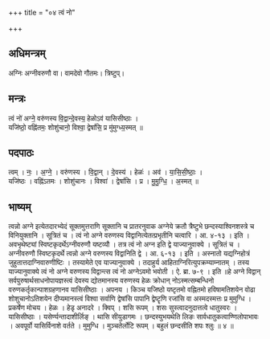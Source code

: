 +++
title = "०४ त्वं नो"

+++
## अधिमन्त्रम्
अग्निः अग्नीवरुणौ वा। वामदेवो गौतमः। त्रिष्टुप्।

## मन्त्रः
त्वं नो॑ अग्ने॒ वरु॑णस्य वि॒द्वान्दे॒वस्य॒ हेळोऽव॑ यासिसीष्ठाः ।  
यजि॑ष्ठो॒ वह्नि॑तमः॒ शोशु॑चानो॒ विश्वा॒ द्वेषां॑सि॒ प्र मु॑मुग्ध्य॒स्मत् ॥

## पदपाठः
त्वम् । नः॒ । अ॒ग्ने॒ । वरु॑णस्य । वि॒द्वान् । दे॒वस्य॑ । हेळः॑ । अव॑ । या॒सि॒सी॒ष्ठाः॒ ।  
यजि॑ष्ठः । वह्नि॑ऽतमः । शोशु॑चानः । विश्वा॑ । द्वेषां॑सि । प्र । मु॒मु॒ग्धि॒ । अ॒स्मत् ॥

## भाष्यम्
त्वन्नो अग्ने इत्येतदारभ्येदं सूक्तमुत्तराणि सूक्तानि च प्रातरनुवाक अग्नेये क्रतौ त्रैष्टुभे छन्दस्याश्विनशस्त्रे च विनियुक्तानि । सूत्रितं च । त्वं नो अग्ने वरुणस्य विद्वानित्येतत्प्रभृतीनि चत्वारि । आ. ४-१३ । इति । अवभृथेष्ट्यां स्विष्टकृदर्थेऽग्नीवरुणौ यष्टव्यौ । तत्र त्वं नो अग्न इति द्वे याज्यानुवाक्ये । सूत्रितं च । अग्नीवरुणौ स्विष्टकृदर्थे त्वन्नो अग्ने वरुणस्य विद्वानिति द्वे । आ. ६-१३ । इति । अस्नातो यद्यग्निहोत्रं जुहुतात्तदाग्निवारुणीष्टिः । तस्यामेते एव याज्यानुवाक्ये । तदाहुर्य आहिताग्निरित्युपक्रम्याम्नातम् । तस्य याज्यानुवाक्ये त्वं नो अग्ने वरुणस्य विद्वान्त्स त्वं नो अग्नेऽवमो भवोती । ऐ. ब्रा. ७-९ । इति ॥हे अग्ने विद्वान् सर्वपुरुषार्थसाधनोपायज्ञस्त्वं देवस्य द्योतमानस्य वरुणस्य हेळः क्रोधान् नोऽस्मत्सम्बन्धिनो वरुणकर्तृकान्पाशग्रहणानव यासिसीष्ठाः । अपनय । किञ्च यजिष्ठो यष्टृतमो वह्नितमो हविषामतिशयेन वोढा शोशुचानोऽतिशयेन दीप्यमानस्त्वं विश्वा सर्वाणि द्वेषांसि पापानि द्वेष्टॄणि रजांसि वा अस्मदस्मत्तः प्र मुमुग्धि । प्रकर्षेण मोचय । हेळः । हेडृ अनादरे । क्विप् । शसि रूपम् । शसः सुस्त्वादनुदात्तत्वे धातुस्वरः । यासिसीष्ठाः । यसेर्ण्यन्तादाशीर्लिङ् । थासि सीयुडागमः । छन्दस्युभयथेति लिङः सार्वधातुकत्वाण्णिलोपाभावः । अवपूर्वो यासिर्विनाशे वर्तते । मुमुग्धि । मुञ्चतेर्लोटि रूपम् । बहुलं छन्दसीति शपः श्लुः ॥ ४ ॥